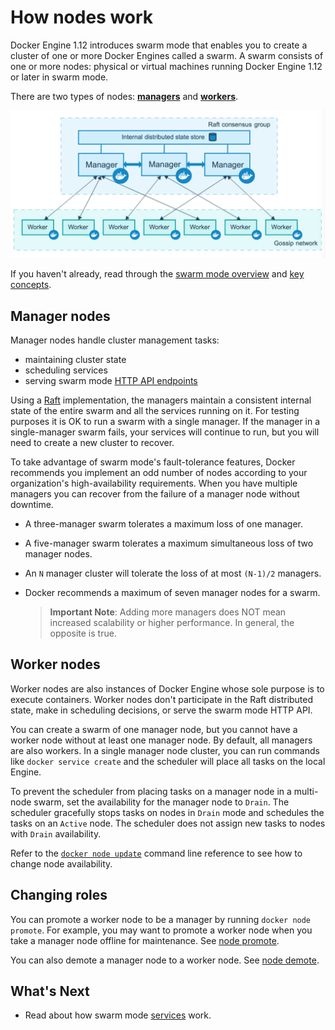 <!--[metadata]>
+++
aliases = [
"/engine/swarm/how-swarm-mode-works/"
]
title = "How nodes work"
description = "How swarm nodes work"
keywords = ["docker, container, cluster, swarm mode, node"]
[menu.main]
identifier="how-nodes-work"
parent="how-swarm-works"
weight="3"
+++
<![end-metadata]-->

# How nodes work

Docker Engine 1.12 introduces swarm mode that enables you to create a
cluster of one or more Docker Engines called a swarm. A swarm consists
of one or more nodes: physical or virtual machines running Docker
Engine 1.12 or later in swarm mode.

There are two types of nodes: [**managers**](#manager-nodes) and
[**workers**](#worker-nodes).

![Swarm mode cluster](../images/swarm-diagram.png)

If you haven't already, read through the [swarm mode overview](../index.md) and [key concepts](../key-concepts.md).

## Manager nodes

Manager nodes handle cluster management tasks:

* maintaining cluster state
* scheduling services
* serving swarm mode [HTTP API endpoints](../../reference/api/index.md)

Using a [Raft](https://raft.github.io/raft.pdf) implementation, the managers
maintain a consistent internal state of the entire swarm and all the services
running on it. For testing purposes it is OK to run a swarm with a single
manager. If the manager in a single-manager swarm fails, your services will
continue to run, but you will need to create a new cluster to recover.

To take advantage of swarm mode's fault-tolerance features, Docker recommends
you implement an odd number of nodes according to your organization's
high-availability requirements. When you have multiple managers you can recover
from the failure of a manager node without downtime.

* A three-manager swarm tolerates a maximum loss of one manager.
* A five-manager swarm tolerates a maximum simultaneous loss of two
manager nodes.
* An `N` manager cluster will tolerate the loss of at most
`(N-1)/2` managers.
* Docker recommends a maximum of seven manager nodes for a swarm.

    >**Important Note**: Adding more managers does NOT mean increased
    scalability or higher performance. In general, the opposite is true.

## Worker nodes

Worker nodes are also instances of Docker Engine whose sole purpose is to
execute containers. Worker nodes don't participate in the Raft distributed
state, make in scheduling decisions, or serve the swarm mode HTTP API.

You can create a swarm of one manager node, but you cannot have a worker node
without at least one manager node. By default, all managers are also workers.
In a single manager node cluster, you can run commands like `docker service
create` and the scheduler will place all tasks on the local Engine.

To prevent the scheduler from placing tasks on a manager node in a multi-node
swarm, set the availability for the manager node to `Drain`. The scheduler
gracefully stops tasks on nodes in `Drain` mode and schedules the tasks on an
`Active` node. The scheduler does not assign new tasks to nodes with `Drain`
availability.

Refer to the [`docker node update`](../../reference/commandline/node_update.md)
command line reference to see how to change node availability.

## Changing roles

You can promote a worker node to be a manager by running `docker node promote`.
For example, you may want to promote a worker node when you
take a manager node offline for maintenance. See [node promote](../../reference/commandline/node_promote.md).

You can also demote a manager node to a worker node. See
[node demote](../../reference/commandline/node_demote.md).


## What's Next

* Read about how swarm mode [services](services.md) work.
